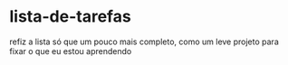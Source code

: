 # lista-de-tarefas
refiz a lista só que um pouco mais completo, como um leve projeto para fixar o que eu estou aprendendo

